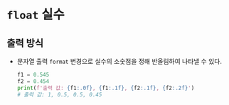 # `float` 실수

## 출력 방식

- 문자열 출력 `format` 변경으로 실수의 소숫점을 정해 반올림하여 나타낼 수 있다.

    ```python
    f1 = 0.545
    f2 = 0.454
    print(f'출력 값: {f1:.0f}, {f1:.1f}, {f2:.1f}, {f2:.2f}')
    # 출력 값: 1, 0.5, 0.5, 0.45
    ```